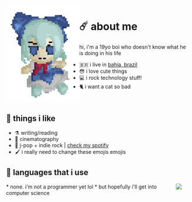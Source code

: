  <img align="left" width="200" src="https://github.com/felipe-juan/felipe-juan/blob/main/assets/fumo%20pixels.gif">

# ☄️ about me
hi, i'm a 19yo boi who doesn't know what he is doing in his life
* 🇧🇷 i live in [bahia, brazil](https://pt.wikipedia.org/wiki/Bahia)
* 😳 i love cute things
* 💻 i rock technology stuff!
* 🐈 i want a cat so bad

 <br>

## 💌 things i like
* ⚗️  writing/reading
* 🎥  cinematography
* 🎵  j-pop + indie rock | [check my spotify](https://open.spotify.com/user/jawj49qinebgdkt15jgo6lz6c)
* 🖌️  i really need to change these emojis emojis

 
## 🤌 languages that i use
 <img align="right" width="40" src="https://upload.wikimedia.org/wikipedia/en/f/fd/Pusheen_the_Cat.png">
* none. i'm not a programmer yet lol
* but hopefully i'll get into computer science

